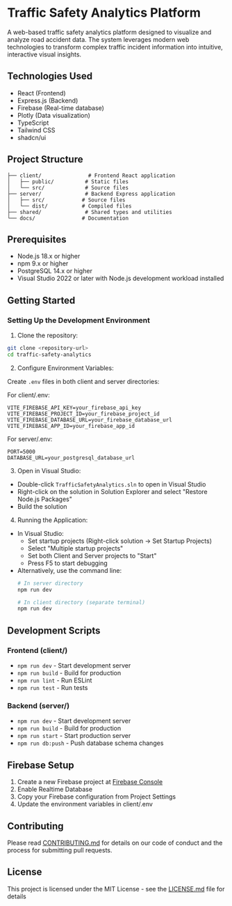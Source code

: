 # Traffic Safety Analytics Platform

A web-based traffic safety analytics platform designed to visualize and analyze road accident data. The system leverages modern web technologies to transform complex traffic incident information into intuitive, interactive visual insights.

## Technologies Used
- React (Frontend)
- Express.js (Backend)
- Firebase (Real-time database)
- Plotly (Data visualization)
- TypeScript
- Tailwind CSS
- shadcn/ui

## Project Structure
```
├── client/               # Frontend React application
│   ├── public/          # Static files
│   └── src/             # Source files
├── server/              # Backend Express application
│   ├── src/            # Source files
│   └── dist/           # Compiled files
├── shared/              # Shared types and utilities
└── docs/               # Documentation
```

## Prerequisites
- Node.js 18.x or higher
- npm 9.x or higher
- PostgreSQL 14.x or higher
- Visual Studio 2022 or later with Node.js development workload installed

## Getting Started

### Setting Up the Development Environment

1. Clone the repository:
```bash
git clone <repository-url>
cd traffic-safety-analytics
```

2. Configure Environment Variables:

Create `.env` files in both client and server directories:

For client/.env:
```
VITE_FIREBASE_API_KEY=your_firebase_api_key
VITE_FIREBASE_PROJECT_ID=your_firebase_project_id
VITE_FIREBASE_DATABASE_URL=your_firebase_database_url
VITE_FIREBASE_APP_ID=your_firebase_app_id
```

For server/.env:
```
PORT=5000
DATABASE_URL=your_postgresql_database_url
```

3. Open in Visual Studio:
- Double-click `TrafficSafetyAnalytics.sln` to open in Visual Studio
- Right-click on the solution in Solution Explorer and select "Restore Node.js Packages"
- Build the solution

4. Running the Application:
- In Visual Studio:
  - Set startup projects (Right-click solution → Set Startup Projects)
  - Select "Multiple startup projects"
  - Set both Client and Server projects to "Start"
  - Press F5 to start debugging
- Alternatively, use the command line:
  ```bash
  # In server directory
  npm run dev

  # In client directory (separate terminal)
  npm run dev
  ```

## Development Scripts

### Frontend (client/)
- `npm run dev` - Start development server
- `npm run build` - Build for production
- `npm run lint` - Run ESLint
- `npm run test` - Run tests

### Backend (server/)
- `npm run dev` - Start development server
- `npm run build` - Build for production
- `npm run start` - Start production server
- `npm run db:push` - Push database schema changes

## Firebase Setup

1. Create a new Firebase project at [Firebase Console](https://console.firebase.google.com)
2. Enable Realtime Database
3. Copy your Firebase configuration from Project Settings
4. Update the environment variables in client/.env

## Contributing
Please read [CONTRIBUTING.md](CONTRIBUTING.md) for details on our code of conduct and the process for submitting pull requests.

## License
This project is licensed under the MIT License - see the [LICENSE.md](LICENSE.md) file for details